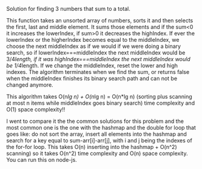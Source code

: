 Solution for finding 3 numbers that sum to a total.

This function takes an unsorted array of numbers, sorts it and then selects the first, last and middle element. It
sums those elements and if the sum<0 it increases the lowerIndex, if sum>0 it decreases the highIndex. If ever
the lowerIndex or the higherIndex becomes equal to the middleIndex, we choose the next middleIndex as if we would if
we were doing a binary search, so if lowerIndex===middleIndex the next middleIndex would be 3/4*length, if it was
highIndex===middleIndex the next middleIndex would be 1/4*length. If we change the middleIndex, reset the lower and
high indexes. The algorithm terminates when we find the sum, or returns false when the middleIndex finishes its
binary search path and can not be changed anymore.

This algorithm takes O(n*lg n) + O(n*lg n) = O(n*lg n) (sorting plus scanning at most n items while middleIndex goes
binary search) time complexity and O(1) space complexity!!

I went to compare it the the common solutions for this problem and the most common one is the one with the hashmap
and the double for loop that goes like: do not sort the array, insert all elements into the hashmap and search for a
key equal to sum-arr[i]-arr[j], with i and j being the indexes of the for-for loop. This takes O(n) inserting into
the hashmap + O(n^2) scanning) so it takes O(n^2) time complexity and O(n) space complexity.
You can run this on node-js.